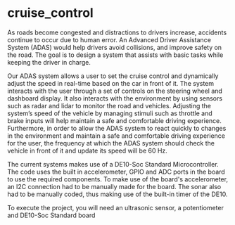 # cruise_control

As roads become congested and distractions to drivers increase, accidents continue to occur due to human error.
An Advanced Driver Assistance System (ADAS) would help drivers avoid collisions, and improve safety on the road. 
The goal is to design a system that assists with basic tasks while keeping the driver in charge.

Our ADAS system allows a user to set the cruise control and dynamically adjust the speed in real-time based on the car in front of it.
The system interacts with the user through a set of controls on the steering wheel and dashboard display. It also interacts with the environment 
by using sensors such as radar and lidar to monitor the road and vehicles. Adjusting the system’s speed of the vehicle by managing stimuli such as 
throttle and brake inputs will help maintain a safe and comfortable driving experience. Furthermore, in order to allow the ADAS system to react quickly 
to changes in the environment and maintain a safe and comfortable driving experience for the user, the frequency at which the ADAS system should check the 
vehicle in front of it and update its speed will be 60 Hz.

The current systems makes use of a DE10-Soc Standard Microcontroller. The code uses the built in accelerometer, GPIO and ADC ports in the board to use the required components. 
To make use of the board's accelerometer, an I2C connection had to be manually made for the board. The sonar also had to be manually coded, thus making use of the built-in timer 
of the DE10. 

To execute the project, you will need an ultrasonic sensor, a potentiometer and  DE10-Soc Standard board
